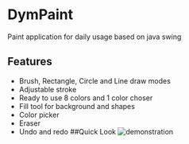 # DymPaint
Paint application for daily usage based on java swing
## Features
* Brush, Rectangle, Circle and Line draw modes
* Adjustable stroke
* Ready to use 8 colors and 1 color choser
* Fill tool for background and shapes
* Color picker
* Eraser
* Undo and redo
##Quick Look
![demonstration](https://github.com/MehmetUmit/DymPaint/blob/main/quicklook.gif)
